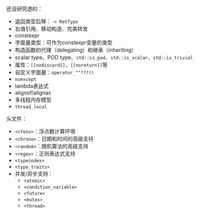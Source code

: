 
还没研究透的：
- 返回类型后移：`-> RetType`
- 右值引用、移动构造、完美转发
- constexpr
- 字面量类型：可作为constexpr变量的类型
- 构造函数的代理（delegating）和继承（inheriting）
- scalar type、POD type、`std::is_pod`、`std::is_scalar`、`std::is_trivial`
- 属性：`[[nodiscard]]`、`[[noreturn]]`等
- 自定义字面量：`operator_""???()`
- `noexcept`
- lambda表达式
- alignof/alignas
- 多线程内存模型
- `thread_local`

头文件：
- `<cfenv>`：浮点数计算环境
- `<chrono>`：日期和时间的高级支持
- `<random>`：随机算法的高级支持
- `<regex>`：正则表达式支持
- `<typeindex>`
- `<type_traits>`
- 并发/异步支持：
	- `<atomic>`
	- `<condition_variable>`
	- `<future>`
	- `<mutex>`
	- `<thread>`